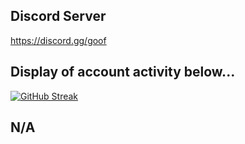 ## Discord Server

https://discord.gg/goof

## Display of account activity below...

[![GitHub Streak](http://github-readme-streak-stats.herokuapp.com?user=Lightzzzv&theme=dark&hide_border=true)](https://git.io/streak-stats)

## N/A
